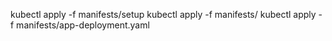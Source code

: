 kubectl apply -f manifests/setup
kubectl apply -f manifests/
kubectl apply -f manifests/app-deployment.yaml